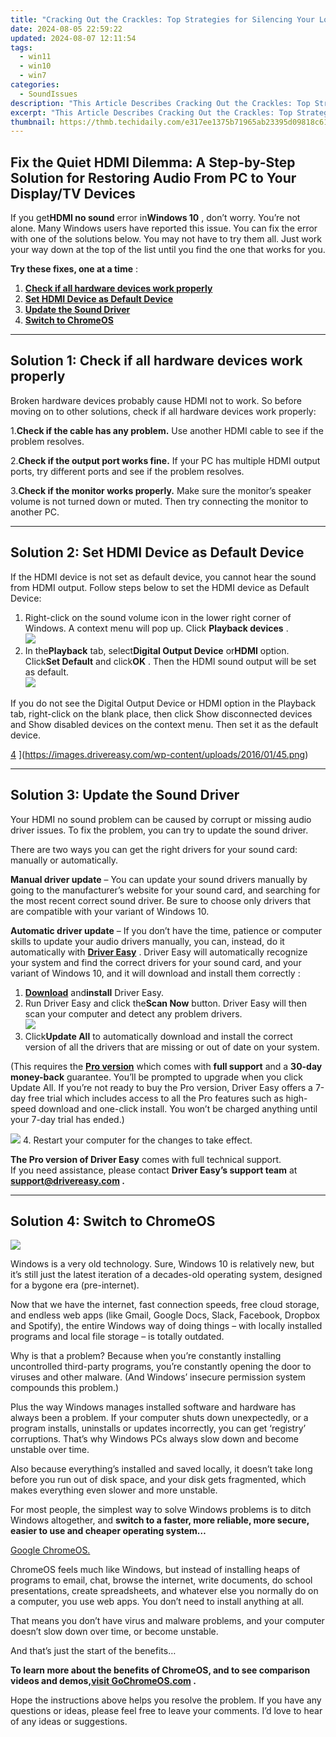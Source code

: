 ```yaml
---
title: "Cracking Out the Crackles: Top Strategies for Silencing Your Logitech G Pro X on PC This Year"
date: 2024-08-05 22:59:22
updated: 2024-08-07 12:11:54
tags:
  - win11
  - win10
  - win7
categories:
  - SoundIssues
description: "This Article Describes Cracking Out the Crackles: Top Strategies for Silencing Your Logitech G Pro X on PC This Year"
excerpt: "This Article Describes Cracking Out the Crackles: Top Strategies for Silencing Your Logitech G Pro X on PC This Year"
thumbnail: https://thmb.techidaily.com/e317ee1375b71965ab23395d09818c610ccf5d2d808f219ba689ee889a1e30c0.jpg
---
```


## Fix the Quiet HDMI Dilemma: A Step-by-Step Solution for Restoring Audio From PC to Your Display/TV Devices

If you get**HDMI no sound** error in**Windows 10** , don’t worry. You’re not alone. Many Windows users have reported this issue. You can fix the error with one of the solutions below. You may not have to try them all. Just work your way down at the top of the list until you find the one that works for you.

**Try these fixes, one at a time** :

1. [**Check if all hardware devices work properly**](https://tools.techidaily.com/drivereasy/download/)
2. [**Set HDMI Device as Default Device**](https://tools.techidaily.com/drivereasy/download/)
3. [**Update the Sound Driver**](https://tools.techidaily.com/drivereasy/download/)
4. **[Switch to ChromeOS](https://tools.techidaily.com/drivereasy/download/)**

---

## Solution 1: Check if all hardware devices work properly

 Broken hardware devices probably cause HDMI not to work. So before moving on to other solutions, check if all hardware devices work properly:

 1.**Check if the cable has any problem.** Use another HDMI cable to see if the problem resolves.

 2.**Check if the output port works fine.** If your PC has multiple HDMI output ports, try different ports and see if the problem resolves.

 3.**Check if the monitor works properly.** Make sure the monitor’s speaker volume is not turned down or muted. Then try connecting the monitor to another PC.

---

## Solution 2: Set HDMI Device as Default Device

 If the HDMI device is not set as default device, you cannot hear the sound from HDMI output. Follow steps below to set the HDMI device as Default Device:

1. Right-click on the sound volume icon in the lower right corner of Windows. A context menu will pop up. Click **Playback devices** .  
![](https://www.drivereasy.com/wp-content/uploads/2017/08/img_59a3d159c97f2.png)
2. In the**Playback** tab, select**Digital Output Device** or**HDMI** option. Click**Set Default** and click**OK** . Then the HDMI sound output will be set as default.  
![](https://www.drivereasy.com/wp-content/uploads/2024/06/image-29.png)

 If you do not see the Digital Output Device or HDMI option in the Playback tab, right-click on the blank place, then click Show disconnected devices and Show disabled devices on the context menu. Then set it as the default device.

[4](https://images.drivereasy.com/wp-content/uploads/2016/01/45.png) ](https://images.drivereasy.com/wp-content/uploads/2016/01/45.png)

---

## Solution 3: Update the Sound Driver

 Your HDMI no sound problem can be caused by corrupt or missing audio driver issues. To fix the problem, you can try to update the sound driver.

 There are two ways you can get the right drivers for your sound card: manually or automatically.

**Manual driver update** – You can update your sound drivers manually by going to the manufacturer’s website for your sound card, and searching for the most recent correct sound driver. Be sure to choose only drivers that are compatible with your variant of Windows 10.

**Automatic driver update** – If you don’t have the time, patience or computer skills to update your audio drivers manually, you can, instead, do it automatically with **[Driver Easy](https://tools.techidaily.com/drivereasy/download/)**  . Driver Easy will automatically recognize your system and find the correct drivers for your sound card, and your variant of Windows 10, and it will download and install them correctly :

1. **[Download](https://tools.techidaily.com/drivereasy/download/)**  and**install** Driver Easy.
2. Run Driver Easy and click the**Scan Now** button. Driver Easy will then scan your computer and detect any problem drivers.  
![](https://www.drivereasy.com/wp-content/uploads/2024/05/DE-scan-now-6.0.jpg)
3. Click**Update All** to automatically download and install the correct version of all the drivers that are missing or out of date on your system.  

 (This requires the **[Pro version](https://tools.techidaily.com/drivereasy/download/)**  which comes with **full support**  and a **30-day money-back**  guarantee. You’ll be prompted to upgrade when you click Update All. If you’re not ready to buy the Pro version, Driver Easy offers a 7-day free trial which includes access to all the Pro features such as high-speed download and one-click install. You won’t be charged anything until your 7-day trial has ended.)  

![](https://www.drivereasy.com/wp-content/uploads/2024/05/Realtek-High-Definition-Audio.jpg)
4. Restart your computer for the changes to take effect.

**The Pro version of Driver Easy** comes with full technical support.  
 If you need assistance, please contact **Driver Easy’s support team** at **[support@drivereasy.com](https://tools.techidaily.com/drivereasy/download/) .**

---

## Solution 4: Switch to ChromeOS

![](https://images.drivereasy.com/wp-content/uploads/2020/03/ChromeOSDesktop.jpg)

 Windows is a very old technology. Sure, Windows 10 is relatively new, but it’s still just the latest iteration of a decades-old operating system, designed for a bygone era (pre-internet).

 Now that we have the internet, fast connection speeds, free cloud storage, and endless web apps (like Gmail, Google Docs, Slack, Facebook, Dropbox and Spotify), the entire Windows way of doing things – with locally installed programs and local file storage – is totally outdated.

 Why is that a problem? Because when you’re constantly installing uncontrolled third-party programs, you’re constantly opening the door to viruses and other malware. (And Windows’ insecure permission system compounds this problem.)

 Plus the way Windows manages installed software and hardware has always been a problem. If your computer shuts down unexpectedly, or a program installs, uninstalls or updates incorrectly, you can get ‘registry’ corruptions. That’s why Windows PCs always slow down and become unstable over time.

 Also because everything’s installed and saved locally, it doesn’t take long before you run out of disk space, and your disk gets fragmented, which makes everything even slower and more unstable.

 For most people, the simplest way to solve Windows problems is to ditch Windows altogether, and **switch to a faster, more reliable, more secure, easier to use and cheaper operating system…**

[Google ChromeOS.](https://www.google.com/chromebook/chrome-os/)

 ChromeOS feels much like Windows, but instead of installing heaps of programs to email, chat, browse the internet, write documents, do school presentations, create spreadsheets, and whatever else you normally do on a computer, you use web apps. You don’t need to install anything at all.

 That means you don’t have virus and malware problems, and your computer doesn’t slow down over time, or become unstable.

And that’s just the start of the benefits…

 **To learn more about the benefits of ChromeOS, and to see comparison videos and demos,[visit GoChromeOS.com](https://www.google.com/chromebook/chrome-os/) .**

 Hope the instructions above helps you resolve the problem. If you have any questions or ideas, please feel free to leave your comments. I’d love to hear of any ideas or suggestions.

<ins class="adsbygoogle"
     style="display:block"
     data-ad-format="autorelaxed"
     data-ad-client="ca-pub-7571918770474297"
     data-ad-slot="1223367746"></ins>



<ins class="adsbygoogle"
     style="display:block"
     data-ad-client="ca-pub-7571918770474297"
     data-ad-slot="8358498916"
     data-ad-format="auto"
     data-full-width-responsive="true"></ins>
